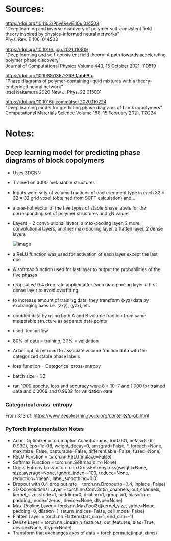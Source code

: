 # Sources:

https://doi.org/10.1103/PhysRevE.106.014503 \
"Deep learning and inverse discovery of polymer self-consistent field theory inspired by physics-informed neural networks" \
Phys. Rev. E 106, 014503

https://doi.org/10.1016/j.jcp.2021.110519 \
"Deep learning and self-consistent field theory: A path towards accelerating polymer phase discovery" \
Journal of Computational Physics Volume 443, 15 October 2021, 110519

https://doi.org/10.1088/1367-2630/ab68fc \
"Phase diagrams of polymer-containing liquid mixtures with a theory-embedded neural network" \
Issei Nakamura 2020 New J. Phys. 22 015001

https://doi.org/10.1016/j.commatsci.2020.110224 \
"Deep learning model for predicting phase diagrams of block copolymers" \
Computational Materials Science Volume 188, 15 February 2021, 110224

# Notes:

## Deep learning model for predicting phase diagrams of block copolymers
 - Uses 3DCNN
 - Trained on 3000 metastable structures
 - Inputs were sets of volume fractions of each segment type in each 32 × 32 × 32 grid voxel (obtained from SCFT calculation) and...
 - a one-hot vector of the five types of stable phase labels for the corresponding set of polymer structures and χN values
 - Layers = 2 convolutional layers, a max-pooling layer, 2 more convolutional layers, another max-pooling layer, a flatten layer, 2 dense layers

   ![image](https://github.com/user-attachments/assets/c0a21083-7531-404f-a6a5-a970dedc99c3)

  - a ReLU function was used for activation of each layer except the last one
  - A softmax function used for last layer to output the probabilities of the five phases
  - dropout w/ 0.4 drop rate applied after each max-pooling layer + first dense layer to avoid overfitting
  - to increase amount of training data, they transform (xyz) data by exchanging axes i.e. (zxy), (yzx), etc
  - doubled data by using both A and B volume fraction from same metastable structure as separate data points
  - used Tensorflow
  - 80% of data = training; 20% = validation
  - Adam optimizer used to associate volume fraction data with the categorized stable phase labels
  - loss function = Categorical cross-entropy
  - batch size = 32
  - ran 1000 epochs, loss and accuracy were 8 × 10−7 and 1.000 for trained data and 0.0066 and 0.9982 for validation data
  ### Categorical cross-entropy
   From 3.13 of: https://www.deeplearningbook.org/contents/prob.html
   
  ### PyTorch Implementation Notes
   - Adam Optimizer = torch.optim.Adam(params, lr=0.001, betas=(0.9, 0.999), eps=1e-08, weight_decay=0, amsgrad=False, *, foreach=None, maximize=False, capturable=False, differentiable=False, fused=None)
   - ReLU Function = torch.nn.ReLU(inplace=False)
   - Softmax Function = torch.nn.Softmax(dim=None)
   - Cross Entropy Loss = torch.nn.CrossEntropyLoss(weight=None, size_average=None, ignore_index=-100, reduce=None, reduction='mean', label_smoothing=0.0)
   - Dropout with 0.4 drop out rate = torch.nn.Dropout(p=0.4, inplace=False) 
   - 3D Convolutional Layer = torch.nn.Conv3d(in_channels, out_channels, kernel_size, stride=1, padding=0, dilation=1, groups=1, bias=True, padding_mode='zeros', device=None, dtype=None)
   - Max-Pooling Layer = torch.nn.MaxPool3d(kernel_size, stride=None, padding=0, dilation=1, return_indices=False, ceil_mode=False)
   - Flatten Layer = torch.nn.Flatten(start_dim=1, end_dim=-1)
   - Dense Layer = torch.nn.Linear(in_features, out_features, bias=True, device=None, dtype=None)
   - Transform that exchanges axes of data = torch.permute(input, dims)
     
   
   
  

